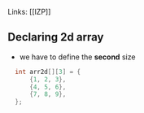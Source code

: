 Links: [[IZP]]

## Declaring 2d array
- we have to define the **second** size
```c
  int arr2d[][3] = {
      {1, 2, 3},
      {4, 5, 6},
      {7, 8, 9},
  };

```